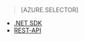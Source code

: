 > [AZURE.SELECTOR]
- [.NET SDK](../articles/media-services-get-media-processor.md)
- [REST-API](../articles/media-services-rest-get-media-processor.md)

<!--HONumber=52--> 
